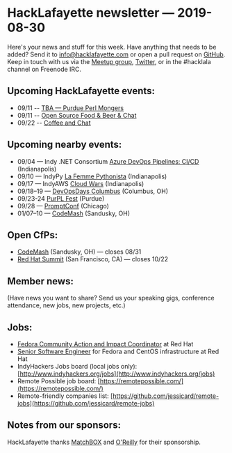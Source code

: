 # HackLafayette newsletter — 2019-08-30

Here's your news and stuff for this week. Have anything that needs to be added? Send it to info@hacklafayette.com or open a pull request on [GitHub](https://github.com/hacklafayette/newsletter). Keep in touch with us via the [Meetup group](https://www.meetup.com/hacklafayette/), [Twitter](https://twitter.com/hacklafayette), or in the #hacklala channel on Freenode IRC.

## Upcoming HackLafayette events:
* 09/11 -- [TBA — Purdue Perl Mongers](https://www.meetup.com/hacklafayette/events/vkwlfpyzmbpb/) 
* 09/11 -- [Open Source Food & Beer & Chat](https://www.meetup.com/hacklafayette/events/rzscgqyzmbpb/) 
* 09/22 -- [Coffee and Chat](https://www.meetup.com/hacklafayette/events/bmghxqyzmbdc/) 

## Upcoming nearby events:
* 09/04 — Indy .NET Consortium [Azure DevOps Pipelines: CI/CD](https://www.meetup.com/Indy-NET-Consortium/events/259189480/) (Indianapolis)
* 09/10 — IndyPy [La Femme Pythonista](https://www.meetup.com/indypy/events/bxqbmqyzmbnb/) (Indianapolis)
* 09/17 — IndyAWS [Cloud Wars](https://www.meetup.com/IndyAWS/events/dqzpsqyzmbwb/) (Indianapolis)
* 09/18–19 — [DevOpsDays Columbus](https://www.devopsdays.org/events/2019-columbus) (Columbus, OH)
* 09/23-24 [PurPL Fest](https://purpl.cs.purdue.edu/kickoff.html) (Purdue)
* 09/28 — [PromptConf](https://promptconf.com/) (Chicago)
* 01/07–10 — [CodeMash](https://www.codemash.org/) (Sandusky, OH)

## Open CfPs:
* [CodeMash](https://www.codemash.org/call-speakers/) (Sandusky, OH) — closes 08/31
* [Red Hat Summit](https://www.redhat.com/en/summit/speakers/submit-a-session) (San Francisco, CA) — closes 10/22

## Member news:

(Have news you want to share? Send us your speaking gigs, conference attendance, new jobs, new projects, etc.)

## Jobs:

- [Fedora Community Action and Impact Coordinator](https://global-redhat.icims.com/jobs/70362/open-source-community-manager/job?hub=7&mobile=false&width=1193&height=500&bga=true&needsRedirect=false&jan1offset=-420&jun1offset=-360) at Red Hat
- [Senior Software Engineer](https://global-redhat.icims.com/jobs/72717/senior-software-engineer---community-platform-engineering/job) for Fedora and CentOS infrastructure at Red Hat
- IndyHackers Jobs board (local jobs only): [http://www.indyhackers.org/jobs](http://www.indyhackers.org/jobs)
- Remote Possible job board: [https://remotepossible.com/](https://remotepossible.com/)
- Remote-friendly companies list: [https://github.com/jessicard/remote-jobs](https://github.com/jessicard/remote-jobs)

## Notes from our sponsors:

HackLafayette thanks [MatchBOX](http://matchboxstudio.org/) and [O'Reilly](http://www.oreilly.com/) for their sponsorship.

